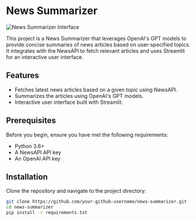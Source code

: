 # News Summarizer
![News Summarizer Interface](https://i.imgur.com/J3ELAap.png)

This project is a News Summarizer that leverages OpenAI's GPT models to provide concise summaries of news articles based on user-specified topics. It integrates with the NewsAPI to fetch relevant articles and uses Streamlit for an interactive user interface.

## Features

- Fetches latest news articles based on a given topic using NewsAPI.
- Summarizes the articles using OpenAI's GPT models.
- Interactive user interface built with Streamlit.

## Prerequisites

Before you begin, ensure you have met the following requirements:

- Python 3.6+
- A NewsAPI API key
- An OpenAI API key

## Installation

Clone the repository and navigate to the project directory:

```bash
git clone https://github.com/your-github-username/news-summarizer.git
cd news-summarizer
pip install -r requirements.txt

